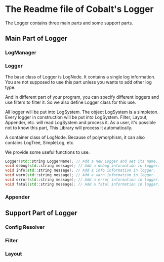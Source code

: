 # The Readme file of Cobalt's Logger

The Logger contains three main parts and some support parts. 

## Main Part of Logger

### LogManager

### Logger

The base class of Logger is LogNode. It contains a single log information. You are not supposed to use this part unless you wants to add other log type.

And in different part of your program, you can specify different loggers and use filters to filter it. So we also define Logger class for this use.

All logger will be put into LogSystem. The object LogSystem is a simpleton. Every logger in construction will be put into LogSystem. Filter, Layout, Appender, etc. will read LogSystem and process it. As a user, it's possible not to know this part, This Library will process it automatically.

A container class of LogNode. Because of polymorphism, it can also contains LogTree, SimpleLog, etc.

We provide some useful functions to use.

```cpp
Logger(std::string LoggerName); // Add a new Logger and set its name.
void debug(std::string message); // Add a debug information in logger.
void info(std::string message); // Add a info information in logger.
void warn(std::string message); // Add a warn information in logger.
void error(std::string message); // Add a error information in logger.
void fatal(std::string message); // Add a fatal information in logger.
```

### Appender

## Support Part of Logger

### Config Resolver

### Filter

### Layout